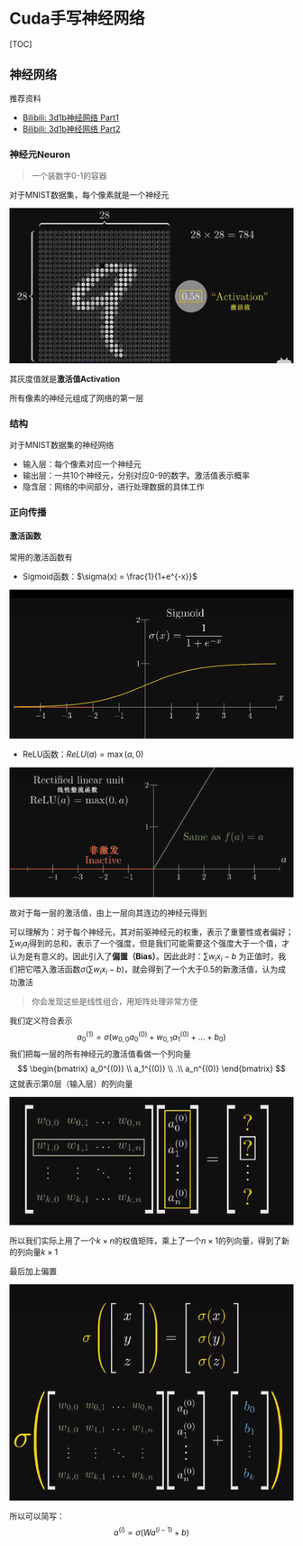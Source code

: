 # Cuda手写神经网络

[TOC]

## 神经网络

推荐资料

- [Bilibili: 3d1b神经网络 Part1](https://www.bilibili.com/video/BV1bx411M7Zx)
- [Bilibili: 3d1b神经网络 Part2](https://www.bilibili.com/video/BV1Ux411j7ri)

### 神经元Neuron

> 一个装数字0-1的容器

对于MNIST数据集，每个像素就是一个神经元

![image-20240321153317827](./Cuda手写神经网络.assets/image-20240321153317827.png)



其灰度值就是**激活值Activation**

所有像素的神经元组成了网络的第一层

### 结构

对于MNIST数据集的神经网络

- 输入层：每个像素对应一个神经元
- 输出层：一共10个神经元，分别对应0-9的数字。激活值表示概率
- 隐含层：网络的中间部分，进行处理数据的具体工作

### 正向传播

#### 激活函数

常用的激活函数有

- Sigmoid函数：$\sigma(x) = \frac{1}{1+e^{-x}}$

![image-20240321154530805](./Cuda手写神经网络.assets/image-20240321154530805.png)

- ReLU函数：$ReLU(a) = \max(a, 0)$

![image-20240321160331472](./Cuda手写神经网络.assets/image-20240321160331472.png)

故对于每一层的激活值，由上一层向其连边的神经元得到

可以理解为：对于每个神经元，其对前驱神经元的权重，表示了重要性或者偏好；$\sum w_i a_i$得到的总和，表示了一个强度，但是我们可能需要这个强度大于一个值，才认为是有意义的。因此引入了**偏置（Bias）**。因此此时：$\sum w_i x_i-b$ 为正值时，我们把它喂入激活函数$\sigma(\sum w_i x_i-b)$，就会得到了一个大于0.5的新激活值，认为成功激活

> 你会发现这些是线性组合，用矩阵处理非常方便

我们定义符合表示
$$
a_0^{(1)}=\sigma(w_{0,0}a_0^{(0)}+w_{0,1}a_1^{(0)}+...+b_0)
$$
我们把每一层的所有神经元的激活值看做一个列向量
$$
\begin{bmatrix}
 a_0^{(0)} \\
  a_1^{(0)} \\
.\\
a_n^{(0)}
\end{bmatrix}
$$
这就表示第$0$层（输入层）的列向量

![image-20240321155803274](./Cuda手写神经网络.assets/image-20240321155803274.png)

所以我们实际上用了一个$k\times n$的权值矩阵，乘上了一个$n\times 1$的列向量，得到了新的列向量$k\times 1$

最后加上偏置

![image-20240321160002425](./Cuda手写神经网络.assets/image-20240321160002425.png)

所以可以简写：
$$
a^{(i)} = \sigma(Wa^{(i-1)}+b)
$$
